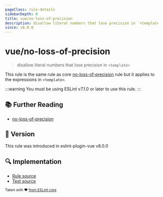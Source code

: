 ```yaml
---
pageClass: rule-details
sidebarDepth: 0
title: vue/no-loss-of-precision
description: disallow literal numbers that lose precision in `<template>`
since: v8.0.0
---
```

# vue/no-loss-of-precision

> disallow literal numbers that lose precision in `<template>`

This rule is the same rule as core [no-loss-of-precision] rule but it applies to the expressions in `<template>`.

:::warning
You must be using ESLint v7.1.0 or later to use this rule.
:::

## :books: Further Reading

- [no-loss-of-precision]

[no-loss-of-precision]: https://eslint.org/docs/rules/no-loss-of-precision

## :rocket: Version

This rule was introduced in eslint-plugin-vue v8.0.0

## :mag: Implementation

- [Rule source](https://github.com/vuejs/eslint-plugin-vue/blob/master/lib/rules/no-loss-of-precision.js)
- [Test source](https://github.com/vuejs/eslint-plugin-vue/blob/master/tests/lib/rules/no-loss-of-precision.js)

<sup>Taken with ❤️ [from ESLint core](https://eslint.org/docs/rules/no-loss-of-precision)</sup>
